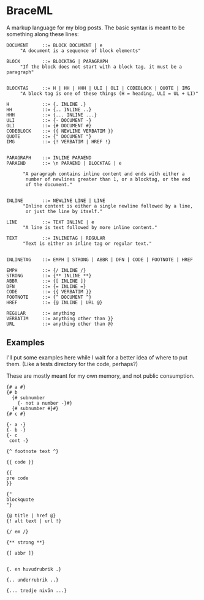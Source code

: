 
BraceML
=======

A markup language for my blog posts. The basic syntax is meant to be
something along these lines:


    DOCUMENT     ::= BLOCK DOCUMENT | e
         "A document is a sequence of block elements"
  
    BLOCK        ::= BLOCKTAG | PARAGRAPH
         "If the block does not start with a block tag, it must be a paragraph"
  
  
    BLOCKTAG     ::= H | HH | HHH | ULI | OLI | CODEBLOCK | QUOTE | IMG
         "A block tag is one of these things (H = heading, ULI = UL + LI)"
  
    H            ::= {. INLINE .}
    HH           ::= {.. INLINE ..}
    HHH          ::= {... INLINE ...}
    ULI          ::= {- DOCUMENT -}
    OLI          ::= {# DOCUMENT #}
    CODEBLOCK    ::= {{ NEWLINE VERBATIM }}
    QUOTE        ::= {" DOCUMENT "}
    IMG          ::= {! VERBATIM | HREF !}
  
  
    PARAGRAPH    ::= INLINE PARAEND
    PARAEND      ::= \n PARAEND | BLOCKTAG | e
  
          "A paragraph contains inline content and ends with either a
           number of newlines greater than 1, or a blocktag, or the end
           of the document."
  
  
    INLINE       ::= NEWLINE LINE | LINE
          "Inline content is either a single newline followed by a line,
           or just the line by itself."
  
    LINE         ::= TEXT INLINE | e
          "A line is text followed by more inline content."
  
    TEXT         ::= INLINETAG | REGULAR
          "Text is either an inline tag or regular text."
  
  
    INLINETAG    ::= EMPH | STRONG | ABBR | DFN | CODE | FOOTNOTE | HREF
  
    EMPH         ::= {/ INLINE /}
    STRONG       ::= {** INLINE **}
    ABBR         ::= {[ INLINE ]}
    DFN          ::= {= INLINE =}
    CODE         ::= {{ VERBATIM }}
    FOOTNOTE     ::= {^ DOCUMENT ^}
    HREF         ::= {@ INLINE | URL @}
  
    REGULAR      ::= anything
    VERBATIM     ::= anything other than }}
    URL          ::= anything other than @}


Examples
--------

I'll put some examples here while I wait for a better idea of where to put
them. (Like a tests directory for the code, perhaps?)

These are mostly meant for my own memory, and not public consumption.

    {# a #}
    {# b 
      {# subnumber
        {- not a number -}#}
      {# subnumber #}#}
    {# c #}
    
    {- a -}
    {- b -}
    {- c
     cont -}
    
    {^ footnote text ^}
    
    {{ code }}
    
    {{
    pre code
    }}
    
    {"
    blockquote
    "}
    
    {@ title | href @}
    {! alt text | url !}
    
    {/ em /}
    
    {** strong **}
    
    {[ abbr ]}
    
    
    {. en huvudrubrik .}
    
    {.. underrubrik ..}
    
    {... tredje nivån ...}
